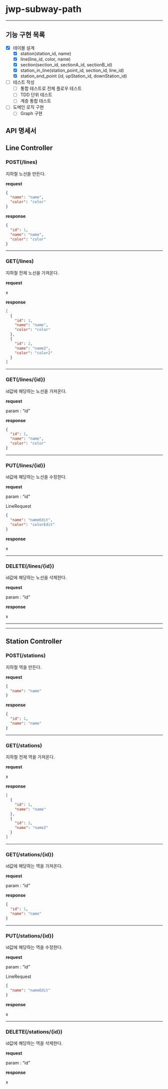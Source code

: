# jwp-subway-path

---

## 기능 구현 목록

- [x] 테이블 설계
    - [x] station(station_id, name)
    - [x] line(line_id, color, name)
    - [x] section(section_id, sectionA_id, sectionB_id)
    - [x] station_in_line(station_point_id, section_id, line_id)
    - [x] station_end_point (id, upStation_id, downStation_id)

- [ ] 테스트 작성
    - [ ] 통합 테스트로 전체 플로우 테스트
    - [ ] TDD 단위 테스트
    - [ ] 계층 통합 테스트

- [ ] 도메인 로직 구현
    - [ ] Graph 구현

## API 명세서

## Line Controller

### POST(/lines)

지하철 노선을 만든다.

**request**

```json
{
  "name": "name",
  "color": "color"
}
```

**response**

```json
{
  "id": 1,
  "name": "name",
  "color": "color"
}
```

---

### GET(/lines)

지하철 전체 노선을 가져온다.

**request**

x

**response**

```json
[
  {
    "id": 1,
    "name": "name",
    "color": "color"
  },
  {
    "id": 2,
    "name": "name2",
    "color": "color2"
  }
]
```

---

### GET(/lines/{id})

id값에 해당하는 노선을 가져온다.

**request**

param : “id”

**response**

```json
{
  "id": 1,
  "name": "name",
  "color": "color"
}
```

---

### PUT(/lines/{id})

id값에 해당하는 노선을 수정한다.

**request**

param : “id”

LineRequest

```json
{
  "name": "nameEdit",
  "color": "colorEdit"
}
```

**response**

x

---

### DELETE(/lines/{id})

id값에 해당하는 노선을 삭제한다.

**request**

param : “id”

**response**

x

---

---

## Station Controller

### POST(/stations)

지하철 역을 만든다.

**request**

```json
{
  "name": "name"
}
```

**response**

```json
{
  "id": 1,
  "name": "name"
}
```

---

### GET(/stations)

지하철 전체 역을 가져온다.

**request**

x

**response**

```json
[
  {
    "id": 1,
    "name": "name"
  },
  {
    "id": 2,
    "name": "name2"
  }
]
```

---

### GET(/stations/{id})

id값에 해당하는 역을 가져온다.

**request**

param : “id”

**response**

```json
{
  "id": 1,
  "name": "name"
}
```

---

### PUT(/stations/{id})

id값에 해당하는 역을 수정한다.

**request**

param : “id”

LineRequest

```json
{
  "name": "nameEdit"
}
```

**response**

x

---

### DELETE(/stations/{id})

id값에 해당하는 역을 삭제한다.

**request**

param : “id”

**response**

x
